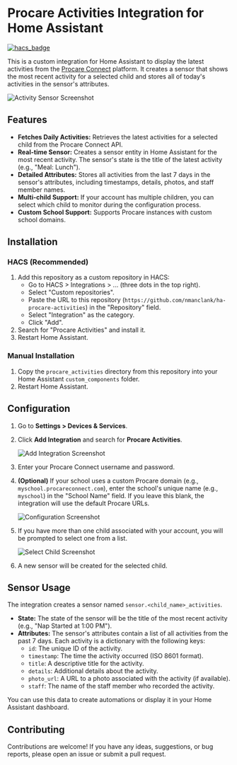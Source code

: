 # Procare Activities Integration for Home Assistant

[![hacs_badge](https://img.shields.io/badge/HACS-Default-orange.svg)](https://github.com/hacs/integration)

This is a custom integration for Home Assistant to display the latest activities from the [Procare Connect](https://procareconnect.com/) platform. It creates a sensor that shows the most recent activity for a selected child and stores all of today's activities in the sensor's attributes.

![Activity Sensor Screenshot](placeholder_for_sensor_screenshot.png)

## Features

*   **Fetches Daily Activities:** Retrieves the latest activities for a selected child from the Procare Connect API.
*   **Real-time Sensor:** Creates a sensor entity in Home Assistant for the most recent activity. The sensor's state is the title of the latest activity (e.g., "Meal: Lunch").
*   **Detailed Attributes:** Stores all activities from the last 7 days in the sensor's attributes, including timestamps, details, photos, and staff member names.
*   **Multi-child Support:** If your account has multiple children, you can select which child to monitor during the configuration process.
*   **Custom School Support:** Supports Procare instances with custom school domains.

## Installation

### HACS (Recommended)

1.  Add this repository as a custom repository in HACS:
    *   Go to HACS > Integrations > ... (three dots in the top right).
    *   Select "Custom repositories".
    *   Paste the URL to this repository (`https://github.com/nmanclank/ha-procare-activities`) in the "Repository" field.
    *   Select "Integration" as the category.
    *   Click "Add".
2.  Search for "Procare Activities" and install it.
3.  Restart Home Assistant.

### Manual Installation

1.  Copy the `procare_activities` directory from this repository into your Home Assistant `custom_components` folder.
2.  Restart Home Assistant.

## Configuration

1.  Go to **Settings > Devices & Services**.
2.  Click **Add Integration** and search for **Procare Activities**.

    ![Add Integration Screenshot](placeholder_for_add_integration.png)

3.  Enter your Procare Connect username and password.
4.  **(Optional)** If your school uses a custom Procare domain (e.g., `myschool.procareconnect.com`), enter the school's unique name (e.g., `myschool`) in the "School Name" field. If you leave this blank, the integration will use the default Procare URLs.

    ![Configuration Screenshot](placeholder_for_configuration.png)

5.  If you have more than one child associated with your account, you will be prompted to select one from a list.

    ![Select Child Screenshot](placeholder_for_select_child.png)

6.  A new sensor will be created for the selected child.

## Sensor Usage

The integration creates a sensor named `sensor.<child_name>_activities`.

*   **State:** The state of the sensor will be the title of the most recent activity (e.g., "Nap Started at 1:00 PM").
*   **Attributes:** The sensor's attributes contain a list of all activities from the past 7 days. Each activity is a dictionary with the following keys:
    *   `id`: The unique ID of the activity.
    *   `timestamp`: The time the activity occurred (ISO 8601 format).
    *   `title`: A descriptive title for the activity.
    *   `details`: Additional details about the activity.
    *   `photo_url`: A URL to a photo associated with the activity (if available).
    *   `staff`: The name of the staff member who recorded the activity.

You can use this data to create automations or display it in your Home Assistant dashboard.

## Contributing

Contributions are welcome! If you have any ideas, suggestions, or bug reports, please open an issue or submit a pull request.